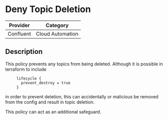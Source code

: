 # Deny Topic Deletion

| Provider  | Category         |
|-----------|------------------|
| Confluent | Cloud Automation |

## Description

This policy prevents any topics from being deleted. Although it is possible in
terraform to include

```
     lifecycle {
       prevent_destroy = true
     }
```

in order to prevent deletion, this can accidentally or malicious be removed
from the config and result in topic deletion.

This policy can act as an additional safeguard.
